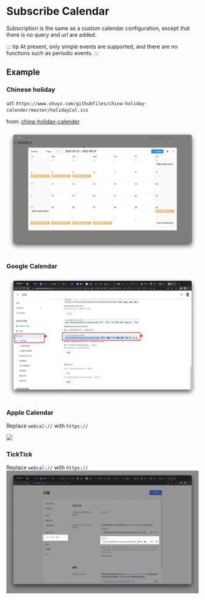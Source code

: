 # Subscribe Calendar

Subscription is the same as a custom calendar configuration, except that there is no query and url are added.

::: tip
At present, only simple events are supported, and there are no functions such as periodic events.
:::

## Example

### Chinese holiday

url: `https://www.shuyz.com/githubfiles/china-holiday-calender/master/holidayCal.ics`

from: [china-holiday-calender](https://github.com/lanceliao/china-holiday-calender)

![](../../screenshots/chinaHoliday.png)

### Google Calendar

![](../../screenshots/googleCalendar.png)

### Apple Calendar

Replace `webcal://` with `https://`

![](../../screenshots/appleCalendar.gif)

### TickTick

Replace `webcal://` with `https://`
![](../../screenshots/didaCalendar.png)